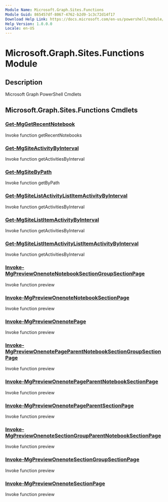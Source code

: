 ```yaml
---
Module Name: Microsoft.Graph.Sites.Functions
Module Guid: 865457df-8067-4762-b2d9-1c3c72d14f17
Download Help Link: https://docs.microsoft.com/en-us/powershell/module/microsoft.graph.sites.functions
Help Version: 1.0.0.0
Locale: en-US
---
```


# Microsoft.Graph.Sites.Functions Module
## Description
Microsoft Graph PowerShell Cmdlets

## Microsoft.Graph.Sites.Functions Cmdlets
### [Get-MgGetRecentNotebook](Get-MgGetRecentNotebook.md)
Invoke function getRecentNotebooks

### [Get-MgSiteActivityByInterval](Get-MgSiteActivityByInterval.md)
Invoke function getActivitiesByInterval

### [Get-MgSiteByPath](Get-MgSiteByPath.md)
Invoke function getByPath

### [Get-MgSiteListActivityListItemActivityByInterval](Get-MgSiteListActivityListItemActivityByInterval.md)
Invoke function getActivitiesByInterval

### [Get-MgSiteListItemActivityByInterval](Get-MgSiteListItemActivityByInterval.md)
Invoke function getActivitiesByInterval

### [Get-MgSiteListItemActivityListItemActivityByInterval](Get-MgSiteListItemActivityListItemActivityByInterval.md)
Invoke function getActivitiesByInterval

### [Invoke-MgPreviewOnenoteNotebookSectionGroupSectionPage](Invoke-MgPreviewOnenoteNotebookSectionGroupSectionPage.md)
Invoke function preview

### [Invoke-MgPreviewOnenoteNotebookSectionPage](Invoke-MgPreviewOnenoteNotebookSectionPage.md)
Invoke function preview

### [Invoke-MgPreviewOnenotePage](Invoke-MgPreviewOnenotePage.md)
Invoke function preview

### [Invoke-MgPreviewOnenotePageParentNotebookSectionGroupSectionPage](Invoke-MgPreviewOnenotePageParentNotebookSectionGroupSectionPage.md)
Invoke function preview

### [Invoke-MgPreviewOnenotePageParentNotebookSectionPage](Invoke-MgPreviewOnenotePageParentNotebookSectionPage.md)
Invoke function preview

### [Invoke-MgPreviewOnenotePageParentSectionPage](Invoke-MgPreviewOnenotePageParentSectionPage.md)
Invoke function preview

### [Invoke-MgPreviewOnenoteSectionGroupParentNotebookSectionPage](Invoke-MgPreviewOnenoteSectionGroupParentNotebookSectionPage.md)
Invoke function preview

### [Invoke-MgPreviewOnenoteSectionGroupSectionPage](Invoke-MgPreviewOnenoteSectionGroupSectionPage.md)
Invoke function preview

### [Invoke-MgPreviewOnenoteSectionPage](Invoke-MgPreviewOnenoteSectionPage.md)
Invoke function preview

